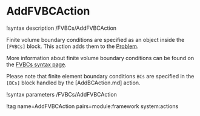 # AddFVBCAction

!syntax description /FVBCs/AddFVBCAction

Finite volume boundary conditions are specified as an object inside the `[FVBCs]` block.
This action adds them to the [Problem](syntax/Problem/index.md).

More information about finite volume boundary conditions can be found on the
[FVBCs syntax page](syntax/FVBCs/index.md).

Please note that finite element boundary conditions `BCs` are specified in the `[BCs]` block
handled by the [AddBCAction.md] action.

!syntax parameters /FVBCs/AddFVBCAction

!tag name=AddFVBCAction pairs=module:framework system:actions
